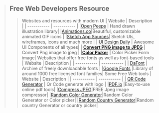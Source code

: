 > ## Free Web Developers Resource
> > Websites and resources with modern UI
> | Website | Description |
> | ----------- | ----------- |
> |[Open Peeps](https://www.openpeeps.com/) | Hand drawn illustration library|
> |[Animations.co](http://animaticons.co/)|Beautiful, customizable animated GIF icons |
> |[Sketch App Sources](https://www.sketchappsources.com/)| Sketch UIs, wireframes, icons and much more |
> | [UI Design Daily](https://uidesigndaily.com/) | Awesome UI Components of all types|
> | [**Convert PNG image to JPEG**](https://imagecompresser.com/png-to-jpg) | Convert Png image to jpeg |
> |[**Color Picker**](https://imagecompresser.com/image-color-picker) | Color Picker Form image| 
> > Websites that offer free fonts as well as font-based tools
> | Website | Description |
> | ----------- | ----------- |
> | [DaFont](https://www.dafont.com/) | Archive of freely downloadable fonts |
> |[Google Fonts](https://fonts.google.com/) |Library of around 1000 free licensed font families|
> > Some Free Web tools
> | Website | Description |
> | ----------- | ----------- |
> | [QR Code Generator](https://imagecompresser.com/qr-code-generator) | Qr Code generate with logo |
> |[PDF.io](https://pdf.io/) |Easy-to-use online pdf tools|
> |[Compress JPEG](https://imagecompresser.com/compress-jpeg-to-exact-size)|FREE Jpeg image compressor|
> |[Random Color Generator](https://imagecompresser.com/random-color-generator)|Random Color Generator or Color picker| 
|[Random Country Generator](https://imagecompresser.com/random-country-generator)|Random country Generator or country picker|
